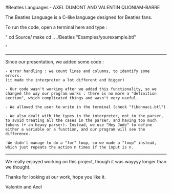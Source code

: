 #Beatles Languages - AXEL DUMONT AND VALENTIN QUONIAM-BARRE

The Beatles Language is a C-like language designed for Beatles fans.

To run the code, open a terminal here and type :

"
cd Source/
make
cd ..
./Beatles "Examples/yourexample.btl"

"

***********************************************************

Since our presentation, we added some code :
	
	- error handling : we count lines and columns, to identify some errors. 
	(it made the interpreter a lot different and bigger)
	
	- Our code wasn't working after we added this functionality, so we changed the way our program works : there is no more a "definition section", which complicated things and wasn't very useful.
	
	- We allowed the user to write in the terminal (check "fibonnaci.btl")
	
	- We also dealt with the types in the interpreter, not in the parser, to avoid treating all the cases in the parser, and having too much tokens (+ an heavy parser). Instead, we use "Hey Jude" to define either a variable or a function, and our program will see the difference.
	
	-We didn't manage to do a "for" loop, so we made a "loop" instead, which just repeats the action n times if the input is n.

************************************************************
	
We really enjoyed working on this project, though it was wayyyy longer than we thought.

Thanks for looking at our work, hope you like it.

Valentin and Axel
